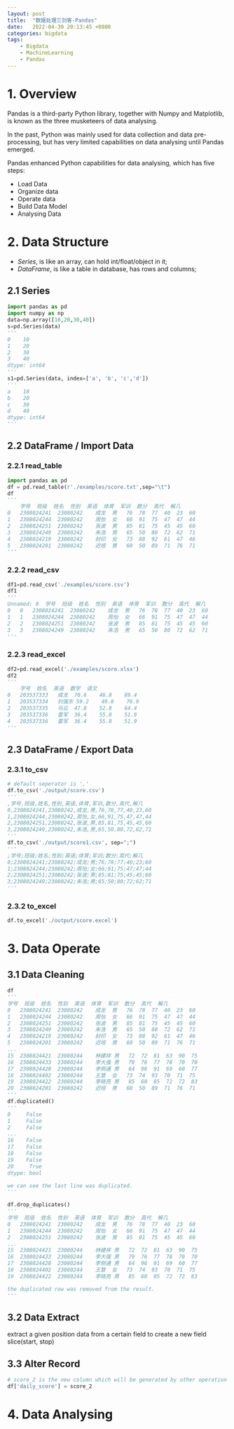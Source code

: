 ```yaml
---
layout: post
title:  "数据处理三剑客-Pandas"
date:   2022-04-30 20:13:45 +0800
categories: bigdata
tags:
    - Bigdata
    - MachineLearning
    - Pandas
---
```


# 1. Overview
Pandas is a third-party Python library, together with Numpy and Matplotlib, is known as the three musketeers of data analysing.

In the past, Python was mainly used for data collection and data pre-processing, but has very limited capabilities on data analysing until Pandas emerged.

Pandas enhanced Python capabilities for data analysing, which has five steps:
* Load Data
* Organize data
* Operate data
* Build Data Model
* Analysing Data

# 2. Data Structure
* _Series_, is like an array, can hold int/float/object in it;
* _DataFrame_, is like a table in database, has rows and columns; 

## 2.1 Series
```python
import pandas as pd
import numpy as np
data=np.array([10,20,30,40])
s=pd.Series(data)
'''
0    10
1    20
2    30
3    40
dtype: int64
'''
s1=pd.Series(data, index=['a', 'b', 'c','d'])
'''
a    10
b    20
c    30
d    40
dtype: int64
'''
```

## 2.2 DataFrame / Import Data
### 2.2.1 read_table
```python
import pandas as pd
df = pd.read_table(r'./examples/score.txt',sep="\t")
df
'''
    学号	班级	姓名	性别	英语	体育	军训	数分	高代	解几
0	2308024241	23080242	成龙	男	76	78	77	40	23	60
1	2308024244	23080242	周怡	女	66	91	75	47	47	44
2	2308024251	23080242	张波	男	85	81	75	45	45	60
3	2308024249	23080242	朱浩	男	65	50	80	72	62	71
4	2308024219	23080242	封印	女	73	88	92	61	47	46
5	2308024201	23080242	迟培	男	60	50	89	71	76	71
'''
```

### 2.2.2 read_csv
```python
df1=pd.read_csv('./examples/score.csv')
df1
'''
Unnamed: 0	学号	班级	姓名	性别	英语	体育	军训	数分	高代	解几
0	0	2308024241	23080242	成龙	男	76	78	77	40	23	60
1	1	2308024244	23080242	周怡	女	66	91	75	47	47	44
2	2	2308024251	23080242	张波	男	85	81	75	45	45	60
3	3	2308024249	23080242	朱浩	男	65	50	80	72	62	71
'''
```

### 2.2.3 read_excel
```python
df2=pd.read_excel('./examples/score.xlsx')
df2
'''
	学号	姓名	英语	数学	语文
0	203537333	成龙	70.6	46.8	89.4
1	203537334	刘强东	59.2	49.8	76.9
2	203537335	马云	47.8	52.8	64.4
3	203537336	雷军	36.4	55.8	51.9
4	203537336	雷军	36.4	55.8	51.9
'''
```

## 2.3 DataFrame / Export Data
### 2.3.1 to_csv
```python
# default seperator is ','
df.to_csv('./output/score.csv')
'''
,学号,班级,姓名,性别,英语,体育,军训,数分,高代,解几
0,2308024241,23080242,成龙,男,76,78,77,40,23,60
1,2308024244,23080242,周怡,女,66,91,75,47,47,44
2,2308024251,23080242,张波,男,85,81,75,45,45,60
3,2308024249,23080242,朱浩,男,65,50,80,72,62,71
''' 
df.to_csv('./output/score1.csv', sep=";")
'''
;学号;班级;姓名;性别;英语;体育;军训;数分;高代;解几
0;2308024241;23080242;成龙;男;76;78;77;40;23;60
1;2308024244;23080242;周怡;女;66;91;75;47;47;44
2;2308024251;23080242;张波;男;85;81;75;45;45;60
3;2308024249;23080242;朱浩;男;65;50;80;72;62;71
'''
```

### 2.3.2 to_excel
```python
df.to_excel('./output/score.excel')
```

# 3. Data Operate
## 3.1 Data Cleaning
```python
df
'''
学号	班级	姓名	性别	英语	体育	军训	数分	高代	解几
0	2308024241	23080242	成龙	男	76	78	77	40	23	60
1	2308024244	23080242	周怡	女	66	91	75	47	47	44
2	2308024251	23080242	张波	男	85	81	75	45	45	60
3	2308024249	23080242	朱浩	男	65	50	80	72	62	71
4	2308024219	23080242	封印	女	73	88	92	61	47	46
5	2308024201	23080242	迟培	男	60	50	89	71	76	71
...
15	2308024421	23080244	林建祥	男	72	72	81	63	90	75
16	2308024433	23080244	李大强	男	79	76	77	78	70	70
17	2308024428	23080244	李侧通	男	64	96	91	69	60	77
18	2308024402	23080244	王慧	女	73	74	93	70	71	75
19	2308024422	23080244	李晓亮	男	85	60	85	72	72	83
20	2308024201	23080242	迟培	男	60	50	89	71	76	71
'''
df.duplicated()
'''
0     False
1     False
2     False
...
16    False
17    False
18    False
19    False
20     True 
dtype: bool

we can see the last line was duplicated.
'''

df.drop_duplicates()
''' 
学号	班级	姓名	性别	英语	体育	军训	数分	高代	解几
0	2308024241	23080242	成龙	男	76	78	77	40	23	60
1	2308024244	23080242	周怡	女	66	91	75	47	47	44
2	2308024251	23080242	张波	男	85	81	75	45	45	60
...
15	2308024421	23080244	林建祥	男	72	72	81	63	90	75
16	2308024433	23080244	李大强	男	79	76	77	78	70	70
17	2308024428	23080244	李侧通	男	64	96	91	69	60	77
18	2308024402	23080244	王慧	女	73	74	93	70	71	75
19	2308024422	23080244	李晓亮	男	85	60	85	72	72	83

the duplicated row was removed from the result.
'''
```
## 3.2 Data Extract
extract a given position data from a certain field to create a new field
slice(start, stop)

## 3.3 Alter Record
```python
# score_2 is the new column which will be generated by other operation 
df['daily_score'] = score_2
```

# 4. Data Analysing
